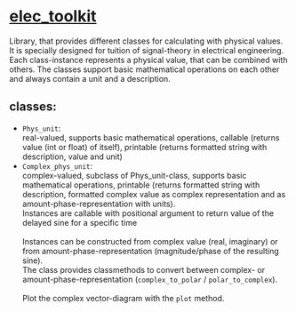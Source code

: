 # <u>elec_toolkit</u>
Library, that provides different classes for calculating with physical values.
It is specially designed for tuition of signal-theory in electrical engineering.
Each class-instance represents a physical value, that can be combined with others.
The classes support basic mathematical operations on each other and always contain a unit and a description. 

## classes:
   *    ```Phys_unit```:<br/>real-valued, supports basic mathematical operations, callable (returns value (int or float) of itself), printable (returns formatted string with description, value and unit)
   *    ```Complex_phys_unit```:<br/>complex-valued, subclass of Phys_unit-class, supports basic mathematical operations, printable (returns formatted string with description, formatted complex value as complex representation and as amount-phase-representation with units).<br/>Instances are callable with positional argument to return value of the delayed sine for a specific time<br/><br/>Instances can be constructed from complex value (real, imaginary) or from amount-phase-representation (magnitude/phase of the resulting sine). <br/> The class provides classmethods to convert between complex- or amount-phase-representation (```complex_to_polar``` / ```polar_to_complex```).<br/><br/>Plot the complex vector-diagram with the ```plot``` method.